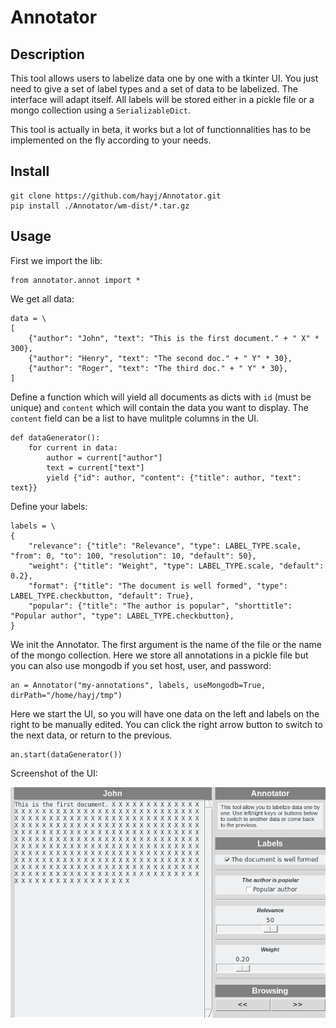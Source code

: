 # Annotator

## Description

This tool allows users to labelize data one by one with a tkinter UI. You just need to give a set of label types and a set of data to be labelized. The interface will adapt itself. All labels will be stored either in a pickle file or a mongo collection using a `SerializableDict`.

This tool is actually in beta, it works but a lot of functionnalities has to be implemented on the fly according to your needs.

## Install

	git clone https://github.com/hayj/Annotator.git
	pip install ./Annotator/wm-dist/*.tar.gz

## Usage

First we import the lib:

	from annotator.annot import *

We get all data:

	data = \
	[
		{"author": "John", "text": "This is the first document." + " X" * 300},
		{"author": "Henry", "text": "The second doc." + " Y" * 30},
		{"author": "Roger", "text": "The third doc." + " Y" * 30},
	]

Define a function which will yield all documents as dicts with `id` (must be unique) and `content` which will contain the data you want to display. The `content` field can be a list to have mulitple columns in the UI.

	def dataGenerator():
		for current in data:
			author = current["author"]
			text = current["text"]
			yield {"id": author, "content": {"title": author, "text": text}}

Define your labels:

	labels = \
	{
		"relevance": {"title": "Relevance", "type": LABEL_TYPE.scale, "from": 0, "to": 100, "resolution": 10, "default": 50},
		"weight": {"title": "Weight", "type": LABEL_TYPE.scale, "default": 0.2},
		"format": {"title": "The document is well formed", "type": LABEL_TYPE.checkbutton, "default": True},
		"popular": {"title": "The author is popular", "shorttitle": "Popular author", "type": LABEL_TYPE.checkbutton},
	}

We init the Annotator. The first argument is the name of the file or the name of the mongo collection. Here we store all annotations in a pickle file but you can also use mongodb if you set host, user, and password:

	an = Annotator("my-annotations", labels, useMongodb=True, dirPath="/home/hayj/tmp")

Here we start the UI, so you will have one data on the left and labels on the right to be manually edited. You can click the right arrow button to switch to the next data, or return to the previous.

	an.start(dataGenerator())

Screenshot of the UI:

![alt text](ui.png "Logo Title Text 1")